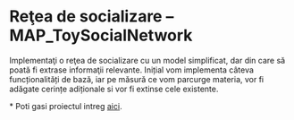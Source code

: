 # Reţea de socializare – MAP_ToySocialNetwork

Implementaţi o reţea de socializare cu un model simplificat, dar din care să poată fi extrase 
informaţii relevante.  Inițial vom implementa câteva funcționalități de bază, iar pe măsură ce vom parcurge materia, vor fi adăgate cerințe adiționale si vor fi extinse cele existente.

\* Poti gasi proiectul intreg <a href="https://github.com/razvan404/ToySocialNetwork">aici</a>.